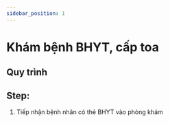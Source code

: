 ```yaml
---
sidebar_position: 1
---
```


# Khám bệnh BHYT, cấp toa

 ## Quy trình

## Step:
1. Tiếp nhận bệnh nhân có thẻ BHYT vào phòng khám


